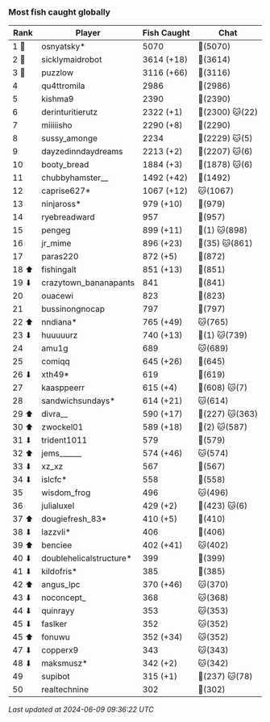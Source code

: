 ### Most fish caught globally
| Rank | Player | Fish Caught | Chat |
|------|--------|-----------|-------|
| 1 🥇  | osnyatsky* | 5070 | 🍞(5070) |
| 2 🥈  | sicklymaidrobot | 3614 (+18) | 🍞(3614) |
| 3 🥉  | puzzlow | 3116 (+66) | 🍞(3116) |
| 4  | qu4ttromila | 2986 | 🍞(2986) |
| 5  | kishma9 | 2390 | 🍞(2390) |
| 6  | derinturitierutz | 2322 (+1) | 🍞(2300)  🐱(22) |
| 7  | miiiiisho | 2290 (+8) | 🍞(2290) |
| 8  | sussy_amonge | 2234 | 🍞(2229)  🐱(5) |
| 9  | dayzedinndaydreams | 2213 (+2) | 🍞(2207)  🐱(6) |
| 10  | booty_bread | 1884 (+3) | 🍞(1878)  🐱(6) |
| 11  | chubbyhamster__ | 1492 (+42) | 🍞(1492) |
| 12  | caprise627* | 1067 (+12) | 🐱(1067) |
| 13  | ninjaross* | 979 (+10) | 🍞(979) |
| 14  | ryebreadward | 957 | 🍞(957) |
| 15  | pengeg | 899 (+11) | 🍞(1)  🐱(898) |
| 16  | jr_mime | 896 (+23) | 🍞(35)  🐱(861) |
| 17  | paras220 | 872 (+5) | 🍞(872) |
| 18 ⬆ | fishingalt | 851 (+13) | 🍞(851) |
| 19 ⬇ | crazytown_bananapants | 841 | 🍞(841) |
| 20  | ouacewi | 823 | 🍞(823) |
| 21  | bussinongnocap | 797 | 🍞(797) |
| 22 ⬆ | nndiana* | 765 (+49) | 🐱(765) |
| 23 ⬇ | huuuuurz | 740 (+13) | 🍞(1)  🐱(739) |
| 24  | amu1g | 689 | 🐱(689) |
| 25  | comiqq | 645 (+26) | 🍞(645) |
| 26 ⬇ | xth49* | 619 | 🍞(619) |
| 27  | kaasppeerr | 615 (+4) | 🍞(608)  🐱(7) |
| 28  | sandwichsundays* | 614 (+21) | 🐱(614) |
| 29 ⬆ | divra__ | 590 (+17) | 🍞(227)  🐱(363) |
| 30 ⬆ | zwockel01 | 589 (+18) | 🍞(2)  🐱(587) |
| 31 ⬇ | trident1011 | 579 | 🍞(579) |
| 32 ⬆ | jems______ | 574 (+46) | 🐱(574) |
| 33 ⬇ | xz_xz | 567 | 🍞(567) |
| 34 ⬇ | islcfc* | 558 | 🍞(558) |
| 35  | wisdom_frog | 496 | 🐱(496) |
| 36  | julialuxel | 429 (+2) | 🍞(423)  🐱(6) |
| 37 ⬆ | dougiefresh_83* | 410 (+5) | 🍞(410) |
| 38 ⬇ | lazzvli* | 406 | 🍞(406) |
| 39 ⬆ | benciee | 402 (+41) | 🐱(402) |
| 40 ⬇ | doublehelicalstructure* | 399 | 🍞(399) |
| 41 ⬇ | kildofris* | 385 | 🍞(385) |
| 42 ⬆ | angus_lpc | 370 (+46) | 🐱(370) |
| 43 ⬇ | noconcept_ | 368 | 🐱(368) |
| 44 ⬇ | quinrayy | 353 | 🐱(353) |
| 45 ⬇ | faslker | 352 | 🐱(352) |
| 45 ⬆ | fonuwu | 352 (+34) | 🐱(352) |
| 47 ⬇ | copperx9 | 343 | 🐱(343) |
| 48 ⬇ | maksmusz* | 342 (+2) | 🐱(342) |
| 49  | supibot | 315 (+1) | 🍞(237)  🐱(78) |
| 50  | realtechnine | 302 | 🍞(302) |

_Last updated at 2024-06-09 09:36:22 UTC_